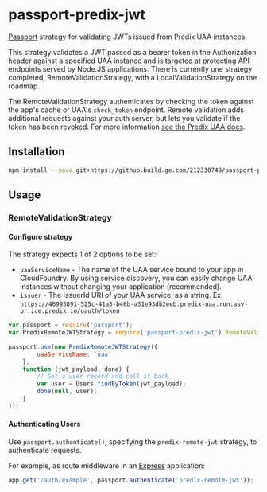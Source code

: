 # passport-predix-jwt
[Passport](http://passportjs.org) strategy for validating JWTs issued from Predix UAA instances.

This strategy validates a JWT passed as a bearer token in the Authorization header against a specified UAA instance 
and is targeted at protecting API endpoints served by Node.JS applications.
There is currently one strategy completed, RemoteValidationStrategy, with a LocalValidationStrategy on the roadmap.

The RemoteValidationStrategy authenticates by checking the token against the app's cache or UAA's `check_token` endpoint.
Remote validation adds additional requests against your auth server, but lets you validate if the token has been revoked.
For more information [see the Predix UAA docs](https://www.predix.io/docs/#ZpStyvy5).

## Installation
```bash
npm install --save git+https://github.build.ge.com/212330749/passport-predix-jwt.git
```

## Usage

### RemoteValidationStrategy
 
#### Configure strategy


The strategy expects 1 of 2 options to be set:

- `uaaServiceName` - The name of the UAA service bound to your app in CloudFoundry. By using service discovery, you can easily change UAA instances without changing your application (recommended).
- `issuer` - The IssuerId URI of your UAA service, as a string. Ex: `https://46995891-525c-41a3-b46b-a31e93db2eeb.predix-uaa.run.asv-pr.ice.predix.io/oauth/token`

```js
var passport = require('passport');
var PredixRemoteJWTStrategy = require('passport-predix-jwt').RemoteValidationStrategy;

passport.use(new PredixRemoteJWTStrategy({
        uaaServiceName: 'uaa'
    }, 
    function (jwt_payload, done) {
        // Get a user record and call it back
        var user = Users.findByToken(jwt_payload);
        done(null, user);
    }
));
```

#### Authenticating Users
Use `passport.authenticate()`, specifying the `predix-remote-jwt` strategy, to
authenticate requests.

For example, as route middleware in an [Express](http://expressjs.com/)
application:

```js
app.get('/auth/example', passport.authenticate('predix-remote-jwt'));

```